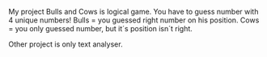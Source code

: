 My project Bulls and Cows is logical game. You have to guess number with 4 unique numbers! Bulls = you guessed right number on his position. Cows = you only guessed number, but it´s position isn´t right. 

Other project is only text analyser. 
